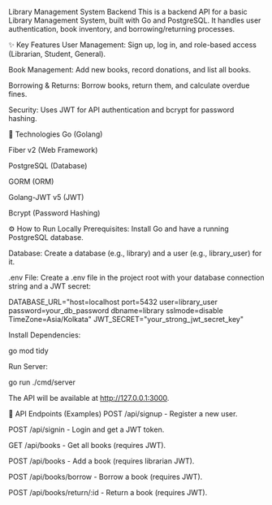 Library Management System Backend
This is a backend API for a basic Library Management System, built with Go and PostgreSQL. It handles user authentication, book inventory, and borrowing/returning processes.

✨ Key Features
User Management: Sign up, log in, and role-based access (Librarian, Student, General).

Book Management: Add new books, record donations, and list all books.

Borrowing & Returns: Borrow books, return them, and calculate overdue fines.

Security: Uses JWT for API authentication and bcrypt for password hashing.

🚀 Technologies
Go (Golang)

Fiber v2 (Web Framework)

PostgreSQL (Database)

GORM (ORM)

Golang-JWT v5 (JWT)

Bcrypt (Password Hashing)

⚙️ How to Run Locally
Prerequisites: Install Go and have a running PostgreSQL database.

Database: Create a database (e.g., library) and a user (e.g., library_user) for it.

.env File: Create a .env file in the project root with your database connection string and a JWT secret:

DATABASE_URL="host=localhost port=5432 user=library_user password=your_db_password dbname=library sslmode=disable TimeZone=Asia/Kolkata"
JWT_SECRET="your_strong_jwt_secret_key"

Install Dependencies:

go mod tidy

Run Server:

go run ./cmd/server

The API will be available at http://127.0.0.1:3000.

🔌 API Endpoints (Examples)
POST /api/signup - Register a new user.

POST /api/signin - Login and get a JWT token.

GET /api/books - Get all books (requires JWT).

POST /api/books - Add a book (requires librarian JWT).

POST /api/books/borrow - Borrow a book (requires JWT).

POST /api/books/return/:id - Return a book (requires JWT).
